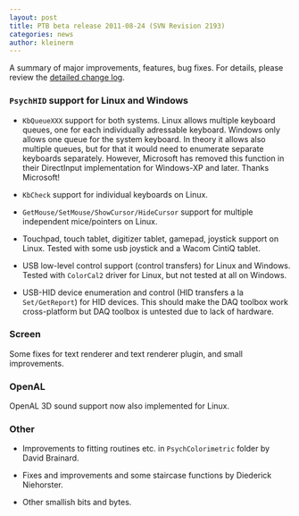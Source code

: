 ```yaml
---
layout: post
title: PTB beta release 2011-08-24 (SVN Revision 2193)
categories: news
author: kleinerm
---
```


A summary of major improvements, features, bug fixes. For details,
please review the [detailed change
log](http://code.google.com/p/psychtoolbox-3/source/detail?r=2276).

### `PsychHID` support for Linux and Windows

-   `KbQueueXXX` support for both systems. Linux allows multiple
    keyboard queues, one for each individually adressable keyboard.
    Windows only allows one queue for the system keyboard. In theory it
    allows also multiple queues, but for that it would need to enumerate
    separate keyboards separately. However, Microsoft has removed this
    function in their DirectInput implementation for Windows-XP and
    later. Thanks Microsoft!

-   `KbCheck` support for individual keyboards on Linux.

-   `GetMouse/SetMouse/ShowCursor/HideCursor` support for multiple
    independent mice/pointers on Linux.

-   Touchpad, touch tablet, digitizer tablet, gamepad, joystick support
    on Linux. Tested with some usb joystick and a Wacom CintiQ tablet.

-   USB low-level control support (control transfers) for Linux and
    Windows. Tested with `ColorCal2` driver for Linux, but not tested at
    all on Windows.

-   USB-HID device enumeration and control (HID transfers a la
    `Set/GetReport`) for HID devices. This should make the DAQ toolbox
    work cross-platform but DAQ toolbox is untested due to lack of
    hardware.

### Screen

Some fixes for text renderer and text renderer plugin, and small
improvements.

### OpenAL

OpenAL 3D sound support now also implemented for Linux.

### Other

-   Improvements to fitting routines etc. in `PsychColorimetric` folder
    by David Brainard.

-   Fixes and improvements and some staircase functions by Diederick
    Niehorster.

-   Other smallish bits and bytes.
